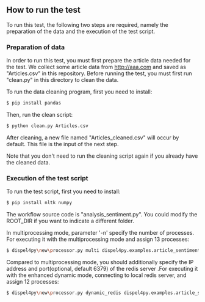 
## How to run the test

To run this test, the following two steps are required, namely the preparation of the data and the execution of the test script.

### Preparation of data
In order to run this test, you must first prepare the article data needed for the test. We collect some article data from http://aaa.com and saved as "Articles.csv" in this repository. Before running the test, you must first run "clean.py" in this directory to clean the data. 

To run the data cleaning program, first you need to install:
```bash
$ pip install pandas
``` 

Then, run the clean script:
```bash
$ python clean.py Articles.csv
``` 

After cleaning, a new file named "Articles_cleaned.csv" will occur by default. This file is the input of the next step. 

Note that you don't need to run the cleaning script again if you already have the cleaned data.


### Execution of the test script

To run the test script, first you need to install:
```bash
$ pip install nltk numpy 
``` 

The workflow source code is "analysis_sentiment.py". You could modify the ROOT_DIR if you want to indicate a different folder.


In multiprocessing mode, parameter '-n' specify the number of processes. For executing it with the multiprocessing mode and assign 13 processes:
```bash
$ dispel4py\new\processor.py multi dispel4py.examples.article_sentiment_analysis.analysis_sentiment -n 13 -d "{\"read\" : [ {\"input\" : \"Articles_cleaned.csv\"} ]}"
``` 
Compared to multiprocessing mode, you should additionally specify the IP address and port(optional, default 6379) of the redis server .For executing it with the enhanced dynamic mode, connecting to local redis server, and assign 12 processes:
```bash
$ dispel4py\new\processor.py dynamic_redis dispel4py.examples.article_sentiment_analysis.analysis_sentiment -ri localhost -n 12 -d "{\"read\" : [ {\"input\" : \"Articles_cleaned.csv\"} ]}"
``` 

